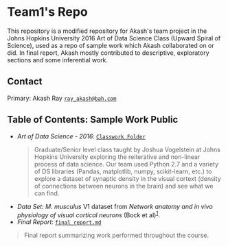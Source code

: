 # Team1's Repo
This repository is a modified repository for Akash's team project in the Johns Hopkins University 2016 Art of Data Science Class (Upward Spiral of Science), used as a repo of sample work which Akash collaborated on or did. In final report, Akash mostly contributed to descriptive, exploratory sections and some inferential work.


## Contact
Primary: Akash Ray [``ray_akash@bah.com``](ray_akash@bah.com)


## Table of Contents: Sample Work Public


- *Art of Data Science - 2016*: [``Classwork Folder``](./ArtOfDataScience_2016_JHUClass)
  > Graduate/Senior level class taught by Joshua Vogelstein at Johns Hopkins University exploring the reiterative and non-linear process of data science. Our team used Python 2.7 and a variety of DS libraries (Pandas, matplotlib, numpy, scikit-learn, etc.) to explore a dataset of synaptic density in the visual cortext (density of connections between neurons in the brain) and see what we can find. 
- *Data Set:* *M. musculus* V1 dataset from *Network anatomy and in vivo physiology of visual cortical neurons* (Bock et al)<sup id="r-dbock">[1](f-dbock)</sup>.
 - *Final Report*: [``final_report.md``](final_report.md)
  > Final report summarizing work performed throughout the course.
